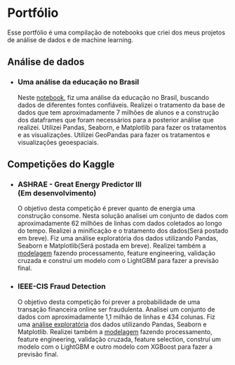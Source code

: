 # Portfólio

  Esse portfólio é uma compilação de notebooks que criei dos meus projetos de análise de dados e de machine learning.
  
## Análise de dados

  * ### Uma análise da educação no Brasil <br>
    Neste [notebook](https://github.com/rossinendrew/Portfolio/blob/master/Analise_educacao.ipynb), fiz uma análise da educação no Brasil, buscando dados de diferentes fontes confiáveis. Realizei o tratamento da base de dados que tem aproximadamente 7 milhões de alunos e a construção dos dataframes que foram necessários para a posterior análise que realizei. Utilizei Pandas, Seaborn, e Matplotlib para fazer os tratamentos e as visualizações. Utilizei GeoPandas para fazer os tratamentos e visualizações geoespaciais. 
    
## Competições do Kaggle
  * ### ASHRAE - Great Energy Predictor III <br> (Em desenvolvimento)
    O objetivo desta competição é prever quanto de energia uma construção consome. Nesta solução analisei um conjunto de dados com aproximadamente 62 milhões de linhas com dados coletados ao longo do tempo. Realizei a minificação e o tratamento dos dados(Será postado em breve). Fiz uma análise exploratória dos dados utilizando Pandas, Seaborn e Matplotlib(Será postada em breve). Realizei também a [modelagem](https://github.com/rossinendrew/Portfolio/blob/master/ASHRAE-Solution.ipynb) fazendo processamento, feature engineering, validação cruzada e construí um modelo com o LightGBM para fazer a previsão final.

  * ### IEEE-CIS Fraud Detection <br>
    O objetivo desta competição foi prever a probabilidade de uma transação financeira online ser fraudulenta. Analisei um conjunto de dados com aproximadamente 1,1 milhão de linhas e 434 colunas. Fiz uma [análise exploratória](https://github.com/rossinendrew/Portfolio/blob/master/IEEE-EDA.ipynb) dos dados utilizando Pandas, Seaborn e Matplotlib. Realizei também a [modelagem](https://github.com/rossinendrew/Portfolio/blob/master/IEEE-Solution.ipynb) fazendo processamento, feature engineering, validação cruzada, feature selection, construí um modelo com o LightGBM e outro modelo com XGBoost para fazer a previsão final.
